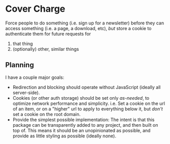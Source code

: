 # Cover Charge

Force people to do something (i.e. sign up for a newsletter) before they can 
access something (i.e. a page, a download, etc), *but* store a cookie to
authenticate them for future requests for 

1) that thing
2) (optionally) other, similar things

## Planning

I have a couple major goals:

- Redirection and blocking should operate without JavaScript (ideally all
server-side).
- Cookies (or other auth storage) should be set only *as-needed*, to optimize
network performance and simplicity. i.e. Set a cookie on the url of an item,
or on a "higher" url to apply to everything below it, but *don't* set a cookie
on the root domain.
- Provide the simplest possible implementation: The intent is that this package
can be transparently added to any project, and then built on top of. This means
it should be an unopinionated as possible, and provide as little styling as
possible (ideally none).
